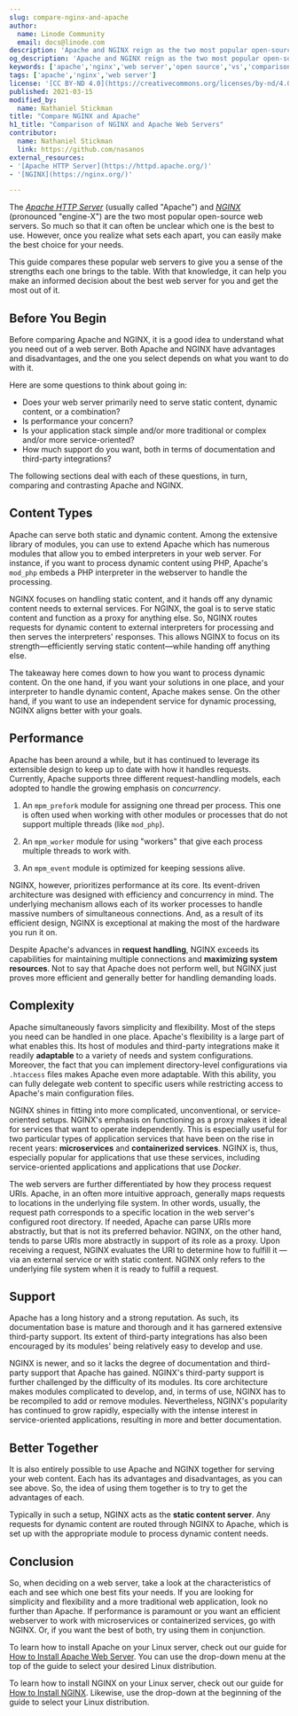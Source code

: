 ```yaml
---
slug: compare-nginx-and-apache
author:
  name: Linode Community
  email: docs@linode.com
description: 'Apache and NGINX reign as the two most popular open-source web servers out there. But which one is best for you? This guide compares NGINX and Apache and helps you make the best decision for your needs.'
og_description: 'Apache and NGINX reign as the two most popular open-source web servers out there. But which one is best for you? This guide compares NGINX and Apache and helps you make the best decision for your needs.'
keywords: ['apache','nginx','web server','open source','vs','comparison']
tags: ['apache','nginx','web server']
license: '[CC BY-ND 4.0](https://creativecommons.org/licenses/by-nd/4.0)'
published: 2021-03-15
modified_by:
  name: Nathaniel Stickman
title: "Compare NGINX and Apache"
h1_title: "Comparison of NGINX and Apache Web Servers"
contributor:
  name: Nathaniel Stickman
  link: https://github.com/nasanos
external_resources:
- '[Apache HTTP Server](https://httpd.apache.org/)'
- '[NGINX](https://nginx.org/)'

---
```


The [*Apache HTTP Server*](https://httpd.apache.org/) (usually called "Apache") and [*NGINX*](https://nginx.org/) (pronounced "engine-X") are the two most popular open-source web servers. So much so that it can often be unclear which one is the best to use. However, once you realize what sets each apart, you can easily make the best choice for your needs.

This guide compares these popular web servers to give you a sense of the strengths each one brings to the table. With that knowledge, it can help you make an informed decision about the best web server for you and get the most out of it.

## Before You Begin

Before comparing Apache and NGINX, it is a good idea to understand what you need out of a web server. Both Apache and NGINX have advantages and disadvantages, and the one you select depends on what you want to do with it.

Here are some questions to think about going in:

- Does your web server primarily need to serve static content, dynamic content, or a combination?
- Is performance your concern?
- Is your application stack simple and/or more traditional or complex and/or more service-oriented?
- How much support do you want, both in terms of documentation and third-party integrations?

The following sections deal with each of these questions, in turn, comparing and contrasting Apache and NGINX.

## Content Types

Apache can serve both static and dynamic content. Among the extensive library of modules, you can use to extend Apache which has numerous modules that allow you to embed interpreters in your web server. For instance, if you want to process dynamic content using PHP, Apache's `mod_php` embeds a PHP interpreter in the webserver to handle the processing.

NGINX focuses on handling static content, and it hands off any dynamic content needs to external services. For NGINX, the goal is to serve static content and function as a proxy for anything else. So, NGINX routes requests for dynamic content to external interpreters for processing and then serves the interpreters' responses. This allows NGINX to focus on its strength—efficiently serving static content—while handing off anything else.

The takeaway here comes down to how you want to process dynamic content. On the one hand, if you want your solutions in one place, and your interpreter to handle dynamic content, Apache makes sense. On the other hand, if you want to use an independent service for dynamic processing, NGINX aligns better with your goals.

## Performance

Apache has been around a while, but it has continued to leverage its extensible design to keep up to date with how it handles requests. Currently, Apache supports three different request-handling models, each adopted to handle the growing emphasis on *concurrency*.

1. An `mpm_prefork` module for assigning one thread per process. This one is often used when working with other modules or processes that do not support multiple threads (like `mod_php`).

1. An `mpm_worker` module for using "workers" that give each process multiple threads to work with.

1. An `mpm_event` module is optimized for keeping sessions alive.

NGINX, however, prioritizes performance at its core. Its event-driven architecture was designed with efficiency and concurrency in mind. The underlying mechanism allows each of its worker processes to handle massive numbers of simultaneous connections. And, as a result of its efficient design, NGINX is exceptional at making the most of the hardware you run it on.

Despite Apache's advances in **request handling**, NGINX exceeds its capabilities for maintaining multiple connections and **maximizing system resources**. Not to say that Apache does not perform well, but NGINX just proves more efficient and generally better for handling demanding loads.

## Complexity

Apache simultaneously favors simplicity and flexibility. Most of the steps you need can be handled in one place. Apache's flexibility is a large part of what enables this. Its host of modules and third-party integrations make it readily **adaptable** to a variety of needs and system configurations. Moreover, the fact that you can implement directory-level configurations via `.htaccess` files makes Apache even more adaptable. With this ability, you can fully delegate web content to specific users while restricting access to Apache's main configuration files.

NGINX shines in fitting into more complicated, unconventional, or service-oriented setups. NGINX's emphasis on functioning as a proxy makes it ideal for services that want to operate independently. This is especially useful for two particular types of application services that have been on the rise in recent years: **microservices** and **containerized services**. NGINX is, thus, especially popular for applications that use these services, including service-oriented applications and applications that use *Docker*.

The web servers are further differentiated by how they process request URIs. Apache, in an often more intuitive approach, generally maps requests to locations in the underlying file system. In other words, usually, the request path corresponds to a specific location in the web server's configured root directory. If needed, Apache can parse URIs more abstractly, but that is not its preferred behavior. NGINX, on the other hand, tends to parse URIs more abstractly in support of its role as a proxy. Upon receiving a request, NGINX evaluates the URI to determine how to fulfill it — via an external service or with static content. NGINX only refers to the underlying file system when it is ready to fulfill a request.

## Support

Apache has a long history and a strong reputation. As such, its documentation base is mature and thorough and it has garnered extensive third-party support. Its extent of third-party integrations has also been encouraged by its modules' being relatively easy to develop and use.

NGINX is newer, and so it lacks the degree of documentation and third-party support that Apache has gained. NGINX's third-party support is further challenged by the difficulty of its modules. Its core architecture makes modules complicated to develop, and, in terms of use, NGINX has to be recompiled to add or remove modules. Nevertheless, NGINX's popularity has continued to grow rapidly, especially with the intense interest in service-oriented applications, resulting in more and better documentation.

## Better Together

It is also entirely possible to use Apache and NGINX together for serving your web content. Each has its advantages and disadvantages, as you can see above. So, the idea of using them together is to try to get the advantages of each.

Typically in such a setup, NGINX acts as the **static content server**. Any requests for dynamic content are routed through NGINX to Apache, which is set up with the appropriate module to process dynamic content needs.

## Conclusion

So, when deciding on a web server, take a look at the characteristics of each and see which one best fits your needs. If you are looking for simplicity and flexibility and a more traditional web application, look no further than Apache. If performance is paramount or you want an efficient webserver to work with microservices or containerized services, go with NGINX. Or, if you want the best of both, try using them in conjunction.

To learn how to install Apache on your Linux server, check out our guide for [How to Install Apache Web Server](/docs/guides/how-to-install-apache-web-server-debian-10/). You can use the drop-down menu at the top of the guide to select your desired Linux distribution.

To learn how to install NGINX on your Linux server, check out our guide for [How to Install NGINX](/docs/guides/how-to-install-nginx-debian-10/). Likewise, use the drop-down at the beginning of the guide to select your Linux distribution.
